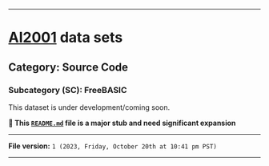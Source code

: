 
***

# [AI2001](https://github.com/seanpm2001/AI2001/) data sets

## Category: Source Code

### Subcategory (SC): FreeBASIC

This dataset is under development/coming soon.

**🌱️ This [`README.md`](/README.md) file is a major stub and need significant expansion**

***

**File version:** `1 (2023, Friday, October 20th at 10:41 pm PST)`

***
